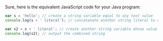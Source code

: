 Sure, here is the equivalent JavaScript code for your Java program:

```javascript
var s = 'hello'; // create a string variable equal to any text value
console.log(s + ' literal'); // concatenate another string literal to original string

var s2 = s + ' literal'; // create another string variable whose value is the original string concatenated with another string literal
console.log(s2); // output the combined string
```
